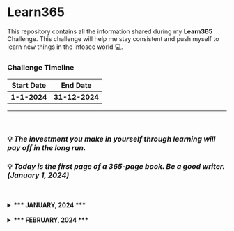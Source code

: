 # Learn365
This repository contains all the information shared during my <b>Learn365</b> Challenge. This challenge will help me stay consistent and push myself to learn new things in the infosec world :computer:.

### Challenge Timeline
**Start Date** | **End Date**
---            | ---
**1-1-2024**   |  **31-12-2024**

<hr>
<br>

### :bulb: *The investment you make in yourself through learning will pay off in the long run.*
### :bulb: *Today is the first page of a 365-page book. Be a good writer. (January 1, 2024)*
<br>

<!-- Days start -->

<br>
<details>
  <summary><b>*** JANUARY, 2024 ***</b></summary>

ID | Day | Topic
--- | --- | ---
** 1 ** | **January 1, 2024** | [**<ul><li> "Hands-on Linux for DevOps & Cloud Engineers" </li></ul>**](/Months/January/January-1-2024.md)
** 2 ** | **January 2, 2024** | [**<ul><li> "Hands-on Linux for DevOps & Cloud Engineers" </li></ul>**](/Months/January/January-2-2024.md)
** 3 ** | **January 3, 2024** | [**<ul><li> "Hands-on Linux for DevOps & Cloud Engineers" </li></ul>**](/Months/January/January-3-2024.md)
** 4 ** | **January 4, 2024** | [**<ul><li> "Hands-on Linux for DevOps & Cloud Engineers" </li></ul>**](/Months/January/January-4-2024.md)
** 5 ** | **January 5, 2024** | [**<ul><li> "Hands-on Linux for DevOps & Cloud Engineers" </li></ul>**](/Months/January/January-5-2024.md)
** 6 ** | **January 6, 2024** | [**<ul><li> "Hands-on Linux for DevOps & Cloud Engineers" </li></ul>**](/Months/January/January-6-2024.md)
** 7 ** | **January 7, 2024** | [**<ul><li> "Hands-on Linux for DevOps & Cloud Engineers" </li></ul>**](/Months/January/January-7-2024.md)
** 9 ** | **January 8, 2024** | [**<ul><li> "Hands-on Linux for DevOps & Cloud Engineers" </li></ul>**](/Months/January/January-8-2024.md)
** 9 ** | **January 9, 2024** | [**<ul><li> "Hands-on Linux for DevOps & Cloud Engineers" </li></ul>**](/Months/January/January-9-2024.md)
** 10 ** | **January 10, 2024** | [**<ul><li> "Hands-on Linux for DevOps & Cloud Engineers" </li></ul>**](/Months/January/January-10-2024.md)
** 11 ** | **January 11, 2024** | [**<ul><li> "Hands-on Linux for DevOps & Cloud Engineers" </li></ul>**](/Months/January/January-11-2024.md)
** 12 ** | **January 12, 2024** | [**<ul><li> "Hands-on Linux for DevOps & Cloud Engineers" </li></ul>**](/Months/January/January-12-2024.md)
** 13 ** | **January 13, 2024** | [**<ul><li> "Hands-on Linux for DevOps & Cloud Engineers" </li></ul>**](/Months/January/January-13-2024.md)
** 14 ** | **January 14, 2024** | [**<ul><li> "Malware Analysis Fundamentals - Step 01" </li></ul>**](/Months/January/January-14-2024.md)
** 15 ** | **January 15, 2024** | [**<ul><li> "XXX" </li></ul>**](/Months/January/January-15-2024.md)
** 16 ** | **January 16, 2024** | [**<ul><li> "XXX" </li></ul>**](/Months/January/January-16-2024.md)
** 17 ** | **January 17, 2024** | [**<ul><li> "XXX" </li></ul>**](/Months/January/January-17-2024.md)
** 18 ** | **January 18, 2024** | [**<ul><li> "XXX" </li></ul>**](/Months/January/January-18-2024.md)
** 19 ** | **January 19, 2024** | [**<ul><li> "XXX" </li></ul>**](/Months/January/January-19-2024.md)

</details>
<br>
<details>
  <summary><b>*** FEBRUARY, 2024 ***</b></summary>

ID | Day | Topic
--- | --- | ---
** 1 ** | **February 1, 2024** | [**<ul><li> "xXx" </li></ul>**](/Months/February/ex.md)

</details>